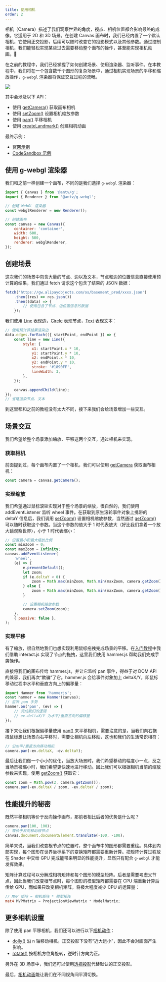 ```yaml
---
title: 使用相机
order: 2
---
```


相机（Camera）描述了我们观察世界的角度，视点、相机位置都会影响最终的成像。它适用于 2D 和 3D 场景。在创建 Canvas 画布时，我们已经内置了一个默认相机，它使用正交投影，后续可以随时改变它的投影模式以及其他参数。通过控制相机，我们能轻松实现某些过去需要移动整个画布的操作，甚至能实现相机动画。

在之前的教程中，我们已经掌握了如何创建场景、使用渲染器、监听事件。在本教程中，我们将在一个包含数千个图形的复杂场景中，通过相机实现场景的平移和缩放操作，`g-webgl` 渲染器将保证交互过程的流畅。

![](https://intranetproxy.alipay.com/skylark/lark/0/2021/gif/158945/1635332282646-f49c2f45-c40b-4273-ae5e-84c40b5d25d0.gif)

其中会涉及以下 API：

-   使用 [getCamera()](/zh/docs/api/canvas#getcamera-camera) 获取画布相机
-   使用 [setZoom()](/zh/docs/api/camera#setzoomzoom-number) 设置相机缩放参数
-   使用 [pan()](/zh/docs/api/camera#pantx-number-ty-number) 平移相机
-   使用 [createLandmark()](/zh/docs/api/camera#相机动画) 创建相机动画

最终示例：

-   [官网示例](/zh/examples/perf#nodes-8k)
-   [CodeSandbox 示例](https://codesandbox.io/s/jiao-cheng-shi-yong-xiang-ji-041xm?file=/index.js)

## 使用 g-webgl 渲染器

我们和之前一样创建一个画布，不同的是我们选择 `g-webgl` 渲染器：

```js
import { Canvas } from '@antv/g';
import { Renderer } from '@antv/g-webgl';

// 创建 WebGL 渲染器
const webglRenderer = new Renderer();

// 创建画布
const canvas = new Canvas({
    container: 'container',
    width: 600,
    height: 500,
    renderer: webglRenderer,
});
```

## 创建场景

这次我们的场景中包含大量的节点、边以及文本，节点和边的位置信息直接使用预计算的结果，我们通过 fetch 请求这个包含了结果的 JSON 数据：

```js
fetch('https://gw.alipayobjects.com/os/basement_prod/xxxx.json')
    .then((res) => res.json())
    .then((data) => {
        // 使用包含了节点、边位置信息的数据
    });
```

我们使用 [Line](/zh/docs/api/basic/line) 表现边，[Circle](/zh/docs/api/basic/circle) 表现节点，[Text](/zh/docs/api/basic/text) 表现文本：

```js
// 使用预计算结果渲染边
data.edges.forEach(({ startPoint, endPoint }) => {
    const line = new Line({
        style: {
            x1: startPoint.x * 10,
            y1: startPoint.y * 10,
            x2: endPoint.x * 10,
            y2: endPoint.y * 10,
            stroke: '#1890FF',
            lineWidth: 3,
        },
    });

    canvas.appendChild(line);
});
// 省略渲染节点、文本
```

到这里都和之前的教程没有太大不同，接下来我们会给场景增加一些交互。

## 场景交互

我们希望给整个场景添加缩放、平移这两个交互，通过相机来实现。

### 获取相机

前面提到过，每个画布内置了一个相机，我们可以使用 [getCamera](/zh/docs/api/canvas#getcamera-camera) 获取画布相机：

```js
const camera = canvas.getCamera();
```

### 实现缩放

我们希望通过鼠标滚轮实现对于整个场景的缩放，很自然的，我们使用 addEventListener 监听 wheel 事件。在获取到原生滚轮事件对象上携带的 deltaY 信息后，我们调用 [setZoom()](/zh/docs/api/camera#setzoomzoom-number) 设置相机缩放参数，当然通过 [getZoom()](/zh/docs/api/camera#setzoomzoom-number) 可以随时获取这个参数。当这个参数的值大于 1 时代表放大（好比我们拿着一个放大镜观察世界），小于 1 时代表缩小：

```js
// 设置最小和最大缩放比例
const minZoom = 0;
const maxZoom = Infinity;
canvas.addEventListener(
    'wheel',
    (e) => {
        e.preventDefault();
        let zoom;
        if (e.deltaY < 0) {
            zoom = Math.max(minZoom, Math.min(maxZoom, camera.getZoom() / 0.95));
        } else {
            zoom = Math.max(minZoom, Math.min(maxZoom, camera.getZoom() * 0.95));
        }

        // 设置相机缩放参数
        camera.setZoom(zoom);
    },
    { passive: false },
);
```

### 实现平移

有了缩放，很自然地我们也想实现利用鼠标拖拽完成场景的平移。在[入门教程](/zh/docs/guide/chapter3)中我们借助 interact.js 实现了节点的拖拽，这里我们使用 hammer.js 帮助我们完成手势操作。

直接将我们的画布传给 hammer.js，并让它监听 pan 事件，得益于对 DOM API 的兼容，我们再次“欺骗”了它。hammer.js 会给事件对象加上 deltaX/Y，即鼠标移动过程中水平和垂直方向上的偏移量：

```js
import Hammer from 'hammerjs';
const hammer = new Hammer(canvas);
// 监听 pan 手势
hammer.on('pan', (ev) => {
    // 完成我们的逻辑
    // ev.deltaX/Y 为水平/垂直方向的偏移量
});
```

接下来让我们根据偏移量使用 [pan()](/zh/docs/api/camera#pantx-number-ty-number) 来平移相机，需要注意的是，当我们向右拖拽鼠标想让场景向右平移时，需要让相机向左移动，这也和我们的生活常识相符：

```js
// 沿水平/垂直方向移动相机
camera.pan(-ev.deltaX, -ev.deltaY);
```

最后让我们做一个小小的优化，当放大场景时，我们希望移动的幅度小一点，反之当场景被缩小时，我们希望更快速地进行移动。因此我们可以根据相机当前的缩放参数来实现，使用 [getZoom()](/zh/docs/api/camera#setzoomzoom-number) 获取它：

```js
const zoom = Math.pow(2, camera.getZoom());
camera.pan(-ev.deltaX / zoom, -ev.deltaY / zoom);
```

## 性能提升的秘密

既然平移相机等价于反向操作画布，那前者相比后者的优势是什么呢？

```js
camera.pan(100, 100);
// 等价于反向移动根节点
canvas.document.documentElement.translate(-100, -100);
```

简单来说，当我们改变根节点的位置时，整个画布中的图形都需要重绘。具体到内部实现，每个图形在世界坐标系下的变换矩阵都需要重新计算。把矩阵计算过程放在 Shader 中交给 GPU 完成能带来明显的性能提升，显然只有配合 `g-webgl` 才能发挥效果。

矩阵计算过程可以分解成相机矩阵和每个图形的模型矩阵。后者是需要考虑父节点，因此当我们改变根节点时，每个图形的模型矩阵都需要在 CPU 端重新计算后传给 GPU，而如果只改变相机矩阵，将极大程度减少 CPU 的运算量：

```glsl
// MVP 矩阵 = 相机矩阵 * 模型矩阵
mat4 MVPMatrix = ProjectionViewMatrix * ModelMatrix;
```

## 更多相机设置

除了使用 pan 平移相机，我们还可以进行以下[相机动作](/zh/docs/api/camera#相机动作)：

-   [dolly()](/zh/docs/api/camera#dollydistance-number) 沿 n 轴移动相机。正交投影下没有“近大远小”，因此不会对画面产生影响。
-   [rotate()](/zh/docs/api/camera#rotateazimuth-number-elevation-number-roll-number) 按相机方位角旋转，逆时针方向为正。

另外在 3D 场景中，我们还可以使用[透视投影](/zh/docs/api/camera#setperspectivenear-number-far-number-fov-number-aspect-number)代替默认的正交投影。

最后，[相机动画](/zh/docs/api/camera#相机动画)能让我们在不同视角间平滑切换。
